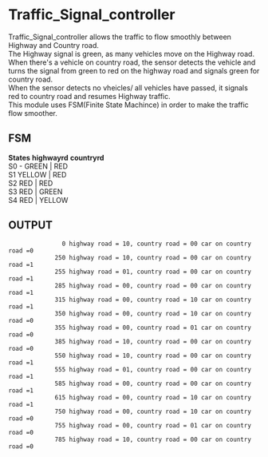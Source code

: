 # Traffic_Signal_controller
 Traffic_Signal_controller allows the traffic to flow smoothly between Highway and Country road.<br/>
 The Highway signal is green, as many vehicles move on the Highway road. When there's a vehicle on country road, the sensor detects the vehicle and turns the signal from green to red on the highway road and signals green for country road.<br/>
When the sensor detects no vheicles/ all vehicles have passed, it signals red to country road and resumes Highway traffic.<br/>
This module uses FSM(Finite State Machince) in order to make the traffic flow smoother.<br/>
## FSM
**States**         **highwayrd**   **countryrd** <br/>
S0        -     GREEN    |   RED<br/>
S1             YELLOW   |   RED<br/>
S2             RED      |   RED<br/>
S3             RED     |    GREEN<br/>
S4             RED      |   YELLOW<br/>

## OUTPUT
                   0 highway road = 10, country road = 00 car on country road =0
                 250 highway road = 10, country road = 00 car on country road =1
                 255 highway road = 01, country road = 00 car on country road =1
                 285 highway road = 00, country road = 00 car on country road =1
                 315 highway road = 00, country road = 10 car on country road =1
                 350 highway road = 00, country road = 10 car on country road =0
                 355 highway road = 00, country road = 01 car on country road =0
                 385 highway road = 10, country road = 00 car on country road =0
                 550 highway road = 10, country road = 00 car on country road =1
                 555 highway road = 01, country road = 00 car on country road =1
                 585 highway road = 00, country road = 00 car on country road =1
                 615 highway road = 00, country road = 10 car on country road =1
                 750 highway road = 00, country road = 10 car on country road =0
                 755 highway road = 00, country road = 01 car on country road =0
                 785 highway road = 10, country road = 00 car on country road =0
